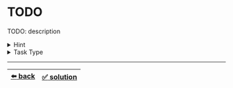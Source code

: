 # TODO

TODO: description

<details>

<summary>Hint</summary>

TODO: optional: hint description

</details>

<details>

<summary>Task Type</summary>

- __`TODO: Task Type 1`__
  <details>

  <summary><i><b><code>TODO: Approach 1</code></b></i></summary>

    TODO: abstract explanation of the Approach if Approach is used for the first time: TODO: The Approach is that ...

    TODO: expnanation of the logic of the solution and how the Approach is applied TODO: In order to solve this Task we ...

    TODO: optional: example of the logic of the solution

  </details>

---

- __`TODO: Task Type 2`__ + __`TODO: Task Type 3`__
  <details>

  <summary><i><b><code>TODO: Approach 2</code></b></i> + <i><b><code>TODO: Approach 3</code></b></i></summary>

    TODO: abstract explanation of the Approach if Approach is used for the first time: TODO: The Approach is that ...

    TODO: expnanation of the logic of the solution and how the Approach is applied TODO: In order to solve this Task we ...

    TODO: optional: example of the logic of the solution

  </details>

</details>

---

| [:arrow_left: back](../README.md) | [:white_check_mark: solution](./solution.js) |
| :---: | :---: |

<!--
TODO: or:
| [:arrow_left: back](../README.md) | [:white_check_mark: solution](./solution.js) | [:white_check_mark: solution 2](./solution-2.js) |
| :---: | :---: | :---: |
-->
